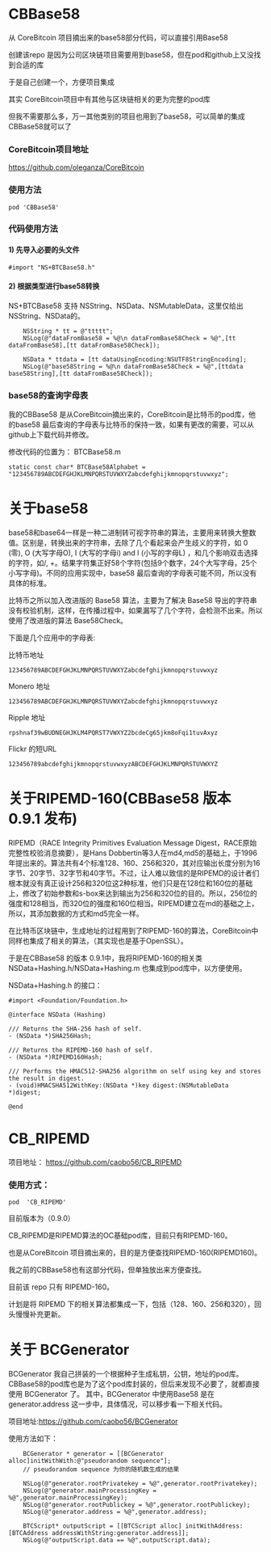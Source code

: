 # CBBase58
从 CoreBitcoin 项目摘出来的base58部分代码，可以直接引用Base58 

创建该repo 是因为公司区块链项目需要用到base58，但在pod和github上又没找到合适的库

于是自己创建一个，方便项目集成

其实 CoreBitcoin项目中有其他与区块链相关的更为完整的pod库

但我不需要那么多，万一其他类别的项目也用到了base58，可以简单的集成CBBase58就可以了

### CoreBitcoin项目地址
https://github.com/oleganza/CoreBitcoin

### 使用方法
```
pod 'CBBase58'
```

### 代码使用方法

#### 1) 先导入必要的头文件

```
#import "NS+BTCBase58.h"
```

#### 2) 根据类型进行base58转换 

NS+BTCBase58 支持 NSString、NSData、NSMutableData，这里仅给出NSString、NSData的。

```
    NSString * tt = @"ttttt";
    NSLog(@"dataFromBase58 = %@\n dataFromBase58Check = %@",[tt dataFromBase58],[tt dataFromBase58Check]);
    
    NSData * ttdata = [tt dataUsingEncoding:NSUTF8StringEncoding];
    NSLog(@"base58String = %@\n dataFromBase58Check = %@",[ttdata base58String],[tt dataFromBase58Check]);
```


### base58的查询字母表

我的CBBase58 是从CoreBitcoin摘出来的，CoreBitcoin是比特币的pod库，他的base58 最后查询的字母表与比特币的保持一致，如果有更改的需要，可以从github上下载代码并修改。

修改代码的位置为：
BTCBase58.m  
```
static const char* BTCBase58Alphabet = "123456789ABCDEFGHJKLMNPQRSTUVWXYZabcdefghijkmnopqrstuvwxyz";
```

# 关于base58
base58和base64一样是一种二进制转可视字符串的算法，主要用来转换大整数值。区别是，转换出来的字符串，去除了几个看起来会产生歧义的字符，如 0 (零), O (大写字母O), I (大写的字母i) and l (小写的字母L) ，和几个影响双击选择的字符，如/, +。结果字符集正好58个字符(包括9个数字，24个大写字母，25个小写字母)。不同的应用实现中，base58 最后查询的字母表可能不同，所以没有具体的标准。

比特币之所以加入改进版的 Base58 算法，主要为了解决 Base58 导出的字符串没有校验机制，这样，在传播过程中，如果漏写了几个字符，会检测不出来。所以使用了改进版的算法 Base58Check。

下面是几个应用中的字母表:

比特币地址
```
123456789ABCDEFGHJKLMNPQRSTUVWXYZabcdefghijkmnopqrstuvwxyz
```
Monero 地址
```
123456789ABCDEFGHJKLMNPQRSTUVWXYZabcdefghijkmnopqrstuvwxyz
```
Ripple 地址
```
rpshnaf39wBUDNEGHJKLM4PQRST7VWXYZ2bcdeCg65jkm8oFqi1tuvAxyz
```
Flickr 的短URL
```
123456789abcdefghijkmnopqrstuvwxyzABCDEFGHJKLMNPQRSTUVWXYZ
```

# 关于RIPEMD-160(CBBase58 版本 0.9.1 发布)
RIPEMD（RACE Integrity Primitives Evaluation Message Digest，RACE原始完整性校验消息摘要），是Hans Dobbertin等3人在md4,md5的基础上，于1996年提出来的。算法共有4个标准128、160、256和320，其对应输出长度分别为16字节、20字节、32字节和40字节。不过，让人难以致信的是RIPEMD的设计者们根本就没有真正设计256和320位这2种标准，他们只是在128位和160位的基础上，修改了初始参数和s-box来达到输出为256和320位的目的。所以，256位的强度和128相当，而320位的强度和160位相当。RIPEMD建立在md的基础之上，所以，其添加数据的方式和md5完全一样。

在比特币区块链中，生成地址的过程用到了RIPEMD-160的算法，CoreBitcoin中同样也集成了相关的算法，（其实现也是基于OpenSSL）。

于是在CBBase58 的版本 0.9.1中，我将RIPEMD-160的相关类 NSData+Hashing.h/NSData+Hashing.m 也集成到pod库中，以方便使用。

NSData+Hashing.h 的接口：
```
#import <Foundation/Foundation.h>

@interface NSData (Hashing)

/// Returns the SHA-256 hash of self.
- (NSData *)SHA256Hash;

/// Returns the RIPEMD-160 hash of self.
- (NSData *)RIPEMD160Hash;

/// Performs the HMAC512-SHA256 algorithm on self using key and stores the result in digest.
- (void)HMACSHA512WithKey:(NSData *)key digest:(NSMutableData *)digest;

@end

```

# CB_RIPEMD

项目地址：
https://github.com/caobo56/CB_RIPEMD

### 使用方式：
```
pod  'CB_RIPEMD'
```
目前版本为（0.9.0）

CB_RIPEMD是RIPEMD算法的OC基础pod库，目前只有RIPEMD-160。

也是从CoreBitcoin 项目摘出来的，目的是方便查找RIPEMD-160(RIPEMD160)。

我之前的CBBase58也有这部分代码，但单独放出来方便查找。

目前该 repo 只有 RIPEMD-160。

计划是将 RIPEMD 下的相关算法都集成一下，包括（128、160、256和320），回头慢慢补充更新。

# 关于 BCGenerator

BCGenerator 我自己拼装的一个根据种子生成私钥，公钥，地址的pod库。
CBBase58的pod库也是为了这个pod库封装的，但后来发现不必要了，就都直接使用 BCGenerator 了。
其中，BCGenerator 中使用Base58 是在 generator.address 这一步中，具体情况，可以移步看一下相关代码。

项目地址:https://github.com/caobo56/BCGenerator

使用方法如下：

```
    BCGenerator * generator = [[BCGenerator alloc]initWithWith:@"pseudorandom sequence"];
    // pseudorandom sequence 为你的随机数生成的结果

    NSLog(@"generator.rootPrivatekey = %@",generator.rootPrivatekey);
    NSLog(@"generator.mainProcessingKey = %@",generator.mainProcessingKey);
    NSLog(@"generator.rootPublickey = %@",generator.rootPublickey);
    NSLog(@"generator.address = %@",generator.address);

    BTCScript* outputScript = [[BTCScript alloc] initWithAddress:[BTCAddress addressWithString:generator.address]];
    NSLog(@"outputScript.data == %@",outputScript.data);
```

